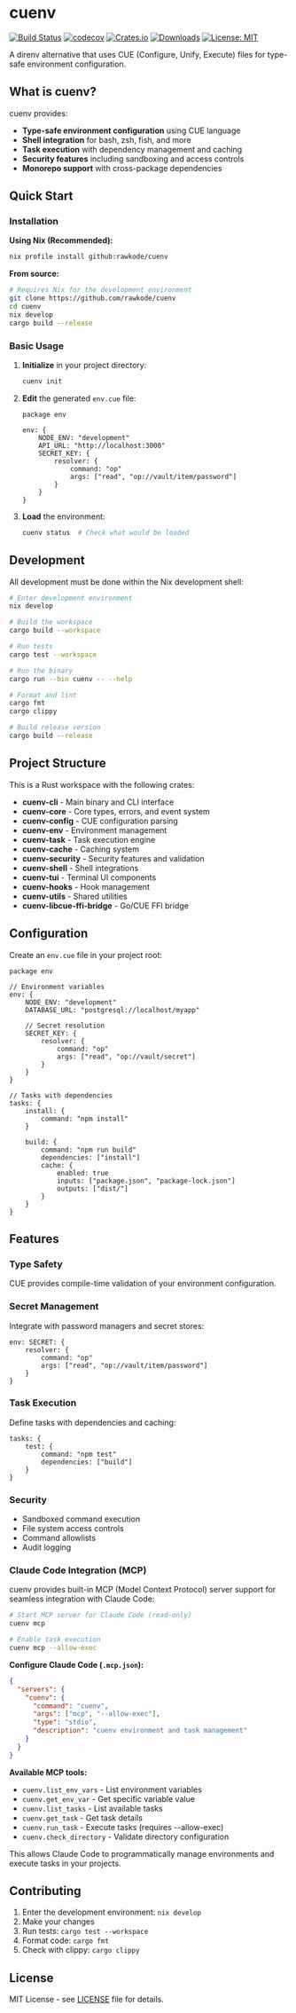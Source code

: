 # cuenv

[![Build Status](https://github.com/rawkode/cuenv/workflows/ci/badge.svg)](https://github.com/rawkode/cuenv/actions)
[![codecov](https://codecov.io/gh/rawkode/cuenv/branch/main/graph/badge.svg)](https://codecov.io/gh/rawkode/cuenv)
[![Crates.io](https://img.shields.io/crates/v/cuenv.svg)](https://crates.io/crates/cuenv)
[![Downloads](https://img.shields.io/crates/d/cuenv.svg)](https://crates.io/crates/cuenv)
[![License: MIT](https://img.shields.io/badge/License-MIT-yellow.svg)](https://opensource.org/licenses/MIT)

A direnv alternative that uses CUE (Configure, Unify, Execute) files for type-safe environment configuration.

## What is cuenv?

cuenv provides:

- **Type-safe environment configuration** using CUE language
- **Shell integration** for bash, zsh, fish, and more
- **Task execution** with dependency management and caching
- **Security features** including sandboxing and access controls
- **Monorepo support** with cross-package dependencies

## Quick Start

### Installation

**Using Nix (Recommended):**

```bash
nix profile install github:rawkode/cuenv
```

**From source:**

```bash
# Requires Nix for the development environment
git clone https://github.com/rawkode/cuenv
cd cuenv
nix develop
cargo build --release
```

### Basic Usage

1. **Initialize** in your project directory:

   ```bash
   cuenv init
   ```

2. **Edit** the generated `env.cue` file:

   ```cue
   package env

   env: {
       NODE_ENV: "development"
       API_URL: "http://localhost:3000"
       SECRET_KEY: {
           resolver: {
               command: "op"
               args: ["read", "op://vault/item/password"]
           }
       }
   }
   ```

3. **Load** the environment:
   ```bash
   cuenv status  # Check what would be loaded
   ```

## Development

All development must be done within the Nix development shell:

```bash
# Enter development environment
nix develop

# Build the workspace
cargo build --workspace

# Run tests
cargo test --workspace

# Run the binary
cargo run --bin cuenv -- --help

# Format and lint
cargo fmt
cargo clippy

# Build release version
cargo build --release
```

## Project Structure

This is a Rust workspace with the following crates:

- **cuenv-cli** - Main binary and CLI interface
- **cuenv-core** - Core types, errors, and event system
- **cuenv-config** - CUE configuration parsing
- **cuenv-env** - Environment management
- **cuenv-task** - Task execution engine
- **cuenv-cache** - Caching system
- **cuenv-security** - Security features and validation
- **cuenv-shell** - Shell integrations
- **cuenv-tui** - Terminal UI components
- **cuenv-hooks** - Hook management
- **cuenv-utils** - Shared utilities
- **cuenv-libcue-ffi-bridge** - Go/CUE FFI bridge

## Configuration

Create an `env.cue` file in your project root:

```cue
package env

// Environment variables
env: {
    NODE_ENV: "development"
    DATABASE_URL: "postgresql://localhost/myapp"

    // Secret resolution
    SECRET_KEY: {
        resolver: {
            command: "op"
            args: ["read", "op://vault/secret"]
        }
    }
}

// Tasks with dependencies
tasks: {
    install: {
        command: "npm install"
    }

    build: {
        command: "npm run build"
        dependencies: ["install"]
        cache: {
            enabled: true
            inputs: ["package.json", "package-lock.json"]
            outputs: ["dist/"]
        }
    }
}
```

## Features

### Type Safety

CUE provides compile-time validation of your environment configuration.

### Secret Management

Integrate with password managers and secret stores:

```cue
env: SECRET: {
    resolver: {
        command: "op"
        args: ["read", "op://vault/item/password"]
    }
}
```

### Task Execution

Define tasks with dependencies and caching:

```cue
tasks: {
    test: {
        command: "npm test"
        dependencies: ["build"]
    }
}
```

### Security

- Sandboxed command execution
- File system access controls
- Command allowlists
- Audit logging

### Claude Code Integration (MCP)

cuenv provides built-in MCP (Model Context Protocol) server support for seamless integration with Claude Code:

```bash
# Start MCP server for Claude Code (read-only)
cuenv mcp

# Enable task execution
cuenv mcp --allow-exec
```

**Configure Claude Code (`.mcp.json`):**

```json
{
  "servers": {
    "cuenv": {
      "command": "cuenv",
      "args": ["mcp", "--allow-exec"],
      "type": "stdio",
      "description": "cuenv environment and task management"
    }
  }
}
```

**Available MCP tools:**
- `cuenv.list_env_vars` - List environment variables
- `cuenv.get_env_var` - Get specific variable value
- `cuenv.list_tasks` - List available tasks
- `cuenv.get_task` - Get task details
- `cuenv.run_task` - Execute tasks (requires --allow-exec)
- `cuenv.check_directory` - Validate directory configuration

This allows Claude Code to programmatically manage environments and execute tasks in your projects.

## Contributing

1. Enter the development environment: `nix develop`
2. Make your changes
3. Run tests: `cargo test --workspace`
4. Format code: `cargo fmt`
5. Check with clippy: `cargo clippy`

## License

MIT License - see [LICENSE](LICENSE) file for details.
